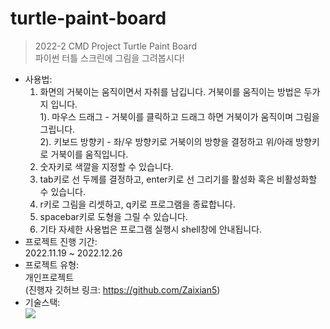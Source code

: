 # turtle-paint-board
> 2022-2 CMD Project Turtle Paint Board</br>
> 파이썬 터틀 스크린에 그림을 그려봅시다!
- 사용법: </br>
  1. 화면의 거북이는 움직이면서 자취를 남깁니다. 거북이를 움직이는 방법은 두가지 입니다.</br>
        1). 마우스 드래그 - 거북이를 클릭하고 드래그 하면 거북이가 움직이며 그림을 그립니다.</br>
        2). 키보드 방향키 - 좌/우 방향키로 거북이의 방향을 결정하고 위/아래 방향키로 거북이를 움직입니다.
  2. 숫자키로 색깔을 지정할 수 있습니다.
  3. tab키로 선 두께를 결정하고, enter키로 선 그리기를 활성화 혹은 비활성화할 수 있습니다.
  4. r키로 그림을 리셋하고, q키로 프로그램을 종료합니다.
  5. spacebar키로 도형을 그릴 수 있습니다.
  6. 기타 자세한 사용법은 프로그램 실행시 shell창에 안내됩니다.
- 프로젝트 진행 기간: </br>
  2022.11.19 ~ 2022.12.26
- 프로젝트 유형: </br>
  개인프로젝트</br>
  (진행자 깃허브 링크: https://github.com/Zaixian5)</br>
- 기술스택:</br>
  <img src="https://img.shields.io/badge/python-E34F26?style=for-the-badge&logo=python&logoColor=white">
